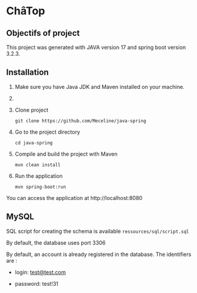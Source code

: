 # ChâTop

## Objectifs of project

This project was generated with JAVA version 17 and spring boot version 3.2.3.

## Installation
1. Make sure you have Java JDK and Maven installed on your machine.
2. 
2. Clone project

    `git clone https://github.com/Meceline/java-spring`


3. Go to the project directory

   `cd java-spring`


4. Compile and build the project with Maven

    `mvn clean install`


5. Run the application

    `mvn spring-boot:run`

You can access the application at http://localhost:8080

## MySQL
SQL script for creating the schema is available `ressources/sql/script.sql`

By default, the database uses port 3306

By default, an account is already registered in the database. 
The identifiers are :

- login: test@test.com 

- password: test!31



